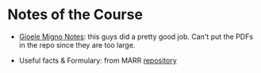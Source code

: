 # Notes of the Course

- [Gioele Migno Notes](https://drive.google.com/drive/folders/1aiwVTIxKhbNHH9hEaO5_IRMPfn4afwuD): this guys did a pretty good job. Can't put the PDFs in the repo since they are too large.

- Useful facts & Formulary: from MARR [repository](https://github.com/universitymarr/Autonomous-And-Mobile-Robotics?tab=readme-ov-file)

